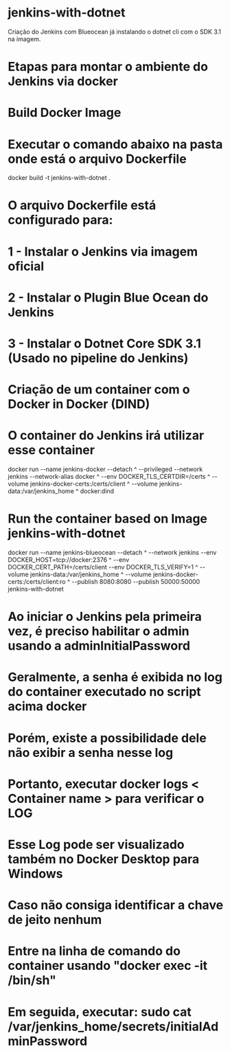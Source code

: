 # jenkins-with-dotnet
Criação do Jenkins com Blueocean já instalando o dotnet cli com o SDK 3.1 na imagem.

# Etapas para montar o ambiente do Jenkins via docker
# Build Docker Image
# Executar o comando abaixo na pasta onde está o arquivo Dockerfile
docker build -t jenkins-with-dotnet .
# O arquivo Dockerfile está configurado para:
# 1 - Instalar o Jenkins via imagem oficial
# 2 - Instalar o Plugin Blue Ocean do Jenkins
# 3 - Instalar o Dotnet Core SDK 3.1 (Usado no pipeline do Jenkins)

# Criação de um container com o Docker in Docker (DIND)
# O container do Jenkins irá utilizar esse container
docker run --name jenkins-docker --detach ^
  --privileged --network jenkins --network-alias docker ^
  --env DOCKER_TLS_CERTDIR=/certs ^
  --volume jenkins-docker-certs:/certs/client ^
  --volume jenkins-data:/var/jenkins_home ^
  docker:dind

# Run the container based on Image jenkins-with-dotnet
docker run --name jenkins-blueocean --detach ^
  --network jenkins --env DOCKER_HOST=tcp://docker:2376 ^
  --env DOCKER_CERT_PATH=/certs/client --env DOCKER_TLS_VERIFY=1 ^
  --volume jenkins-data:/var/jenkins_home ^
  --volume jenkins-docker-certs:/certs/client:ro ^
  --publish 8080:8080 --publish 50000:50000 jenkins-with-dotnet


# Ao iniciar o Jenkins pela primeira vez, é preciso habilitar o admin usando a adminInitialPassword
# Geralmente, a senha é exibida no log do container executado no script acima docker
# Porém, existe a possibilidade dele não exibir a senha nesse log
# Portanto, executar docker logs < Container name > para verificar o LOG
# Esse Log pode ser visualizado também no Docker Desktop para Windows
# Caso não consiga identificar a chave de jeito nenhum
# Entre na linha de comando do container usando "docker exec -it <id do container> /bin/sh"
# Em seguida, executar: sudo cat /var/jenkins_home/secrets/initialAdminPassword